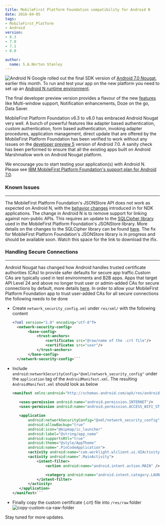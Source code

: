 ```yaml
---
title: MobileFirst Platform Foundation compatibility for Android N
date: 2016-04-05
tags:
- MobileFirst_Platform
- Android
version:
- 6.3
- 7.0
- 7.1
- 8.0

author:
  name: S.A.Norton Stanley
---
```

![Android N]({{site.baseurl}}/assets/blog/2016-04-05-mobilefirst-platform-compatibility-for-android-n/mfpcompatibilityandroidn.png)
Google rolled out the final SDK version of [Android 7.0 Nougat](https://developer.android.com/preview/index.html), earlier this month. To run and test your app on the new platform you need to set up an [Android N runtime environment](http://developer.android.com/preview/download.html).

The final developer preview version provides a flavour of the new [features](http://developer.android.com/preview/api-overview.html) like Multi-window support, Notification enhancements, Doze on the go, Data Saver.

MobileFirst Platform Foundation v6.3 to v8.0 has embraced Android Nougat very well. A bunch of powerful features like adapter based authentication, custom authentication, form based authentication, invoking adapter procedures, application management, direct update that are offered by the MobileFirst Platform Foundation has been verified to work without any issues on the [developer preview 5](https://developer.android.com/preview/index.html) version of Android 7.0. A sanity check has been performed to ensure that all the existing apps built on Android Marshmallow work on Android Nougat platform.

We encourage you to start testing your application(s) with Android N. Please see [IBM MobileFirst Platform Foundation's support plan for Android 7.0](https://mobilefirstplatform.ibmcloud.com/blog/2016/07/14/support-plan-for-android-n/).

### Known Issues
---
   The MobileFirst Platform Foundation's JSONStore API does not work as expected on Android N, with the [behavior changes](https://developer.android.com/preview/behavior-changes.html#ndk) introduced in for NDK applications. The change in Android N is to remove support for linking against non-public APIs. This requires an update to the [SQLCipher library](https://www.zetetic.net/blog/2016/6/23/sqlcipher-android-release-n-support/) used in the MobileFirst Platform Foundation's JSONStore library. More details on the changes to the SQLCipher library can be found [here](https://discuss.zetetic.net/t/sqlcipher-for-android-upcoming-changes-for-android-n-and-coordinated-beta-test-request/1315). The fix for MobileFirst Platform Foundation's JSONStore library is in progress and should be available soon. Watch this space for the link to download the ifix.

### Handling Secure Connections
---
Android Nougat has changed how Android handles trusted certificate authorities (CAs) to provide safer defaults for secure app traffic.Custom CAs are typically used in test environments and B2B apps. Apps that target API Level 24 and above no longer trust user or admin-added CAs for secure connections by default, more details [here](https://developer.android.com/preview/features/security-config.html). In order to allow your MobileFirst Platform Foundation app to trust user-added CAs for all secure connections the following needs to be done

  - Create ```network_security_config.xml``` under ```res/xml/``` with the following content
  	
  	 ```xml
  	 <?xml version="1.0" encoding="utf-8"?>
	   <network-security-config>
	        <base-config>
		        <trust-anchors>
			        <certificates src="@raw/name of the .crt file"/>
			        <certificates src="user"/>
		        </trust-anchors>
	        </base-config>
       </network-security-config>```
    

  - Include ``` android:networkSecurityConfig="@xml/network_security_config" ``` under the ``` application ``` tag of the ``` AndroidManifest.xml ```.  The resulting ``` AndroidManifest.xml ``` should look as below
      
  	 ```xml 
  	 <manifest xmlns:android="http://schemas.android.com/apk/res/android" package="sample.com.pincodeandroid">
	   
	    <uses-permission android:name="android.permission.INTERNET"/>
    	<uses-permission android:name="android.permission.ACCESS_WIFI_STATE"/>

	    <application
	        android:networkSecurityConfig="@xml/network_security_config"
	        android:allowBackup="true"
	        android:icon="@mipmap/ic_launcher"
	        android:label="@string/app_name"
	        android:supportsRtl="true"
	        android:theme="@style/AppTheme"
	        android:name=".PinCodeApplication">
	        <activity android:name="com.worklight.wlclient.ui.UIActivity" />
	        <activity android:name=".MainActivity">
	            <intent-filter>
	                <action android:name="android.intent.action.MAIN" />

	                <category android:name="android.intent.category.LAUNCHER" />
	            </intent-filter>
	        </activity>
	    </application>
     </manifest>```
     

  - Finally copy the custom certificate (.crt) file into ```/res/raw``` folder
    ![copy-custom-ca-raw-folder]({{site.baseurl}}/assets/blog/2016-04-05-mobilefirst-platform-compatibility-for-android-n/copy-custom-ca-raw-folder.png)


Stay tuned for more updates.